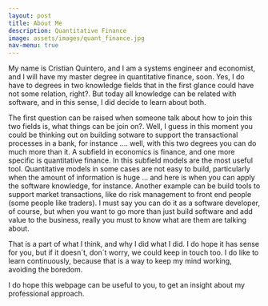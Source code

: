 ```yaml
---
layout: post
title: About Me
description: Quantitative Finance
image: assets/images/quant_finance.jpg
nav-menu: true
---
```


My name is Cristian Quintero, and I am a systems engineer and economist, and I will have my master degree in quantitative finance, soon. Yes, I do have to degrees in two knowledge fields that in the first glance could have not some relation, right?. But today all knowledge can be related with software, and in this sense, I did decide to learn about both.

The first question can be raised when someone talk about how to join this two fields is, what things can be join on?. Well, I guess in this moment you could be thinking out on building sotware to support the transactional processes in a bank, for instance .... well, with this two degrees you can do much more than it. A subfield in economics is finance, and one more specific is quantitative finance. In this subfield models are the most useful tool. Quantitative models in some cases are not easy to build, particularly when the amount of information is huge ... and here is when you can apply the software knowledge, for instance. Another example can be build tools to support market transactions, like do risk management to front end people (some people like traders). I must say you can do it as a software developer, of course, but when you want to go more than just build software and add value to the business, really you must to know what are them are talking about.

That is a part of what I think, and why I did what I did. I do hope it has sense for you, but if it doesn´t, don´t worry, we could keep in touch too. I do like to learn continuously, because that is a way to keep my mind working, avoiding the boredom.

I do hope this webpage can be useful to you, to get an insight about my professional approach.